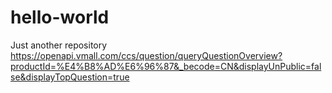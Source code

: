 # hello-world
Just another repository
https://openapi.vmall.com/ccs/question/queryQuestionOverview?productId=%E4%B8%AD%E6%96%87&_becode=CN&displayUnPublic=false&displayTopQuestion=true
